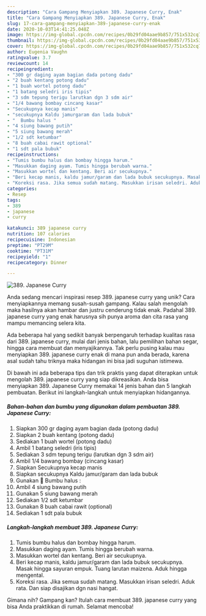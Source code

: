 ```yaml
---
description: "Cara Gampang Menyiapkan 389. Japanese Curry, Enak"
title: "Cara Gampang Menyiapkan 389. Japanese Curry, Enak"
slug: 17-cara-gampang-menyiapkan-389-japanese-curry-enak
date: 2020-10-03T14:41:25.048Z
image: https://img-global.cpcdn.com/recipes/0b29fd04aae9b857/751x532cq70/389-japanese-curry-foto-resep-utama.jpg
thumbnail: https://img-global.cpcdn.com/recipes/0b29fd04aae9b857/751x532cq70/389-japanese-curry-foto-resep-utama.jpg
cover: https://img-global.cpcdn.com/recipes/0b29fd04aae9b857/751x532cq70/389-japanese-curry-foto-resep-utama.jpg
author: Eugenia Vaughn
ratingvalue: 3.7
reviewcount: 14
recipeingredient:
- "300 gr daging ayam bagian dada potong dadu"
- "2 buah kentang potong dadu"
- "1 buah wortel potong dadu"
- "1 batang seledri iris tipis"
- "3 sdm tepung terigu larutkan dgn 3 sdm air"
- "1/4 bawang bombay cincang kasar"
- "Secukupnya kecap manis"
- "secukupnya Kaldu jamurgaram dan lada bubuk"
- "  Bumbu halus "
- "4 siung bawang putih"
- "5 siung bawang merah"
- "1/2 sdt ketumbar"
- "8 buah cabai rawit optional"
- "1 sdt pala bubuk"
recipeinstructions:
- "Tumis bumbu halus dan bombay hingga harum."
- "Masukkan daging ayam. Tumis hingga berubah warna."
- "Masukkan wortel dan kentang. Beri air secukupnya."
- "Beri kecap manis, kaldu jamur/garam dan lada bubuk secukupnya. Masak hingga sayuran empuk. Tuang larutan maizena. Aduk hingga mengental."
- "Koreksi rasa. Jika semua sudah matang. Masukkan irisan seledri. Aduk rata. Dan siap disajikan dgn nasi hangat."
categories:
- Resep
tags:
- 389
- japanese
- curry

katakunci: 389 japanese curry 
nutrition: 107 calories
recipecuisine: Indonesian
preptime: "PT29M"
cooktime: "PT31M"
recipeyield: "1"
recipecategory: Dinner

---
```



![389. Japanese Curry](https://img-global.cpcdn.com/recipes/0b29fd04aae9b857/751x532cq70/389-japanese-curry-foto-resep-utama.jpg)

Anda sedang mencari inspirasi resep 389. japanese curry yang unik? Cara menyiapkannya memang susah-susah gampang. Kalau salah mengolah maka hasilnya akan hambar dan justru cenderung tidak enak. Padahal 389. japanese curry yang enak harusnya sih punya aroma dan cita rasa yang mampu memancing selera kita.

Ada beberapa hal yang sedikit banyak berpengaruh terhadap kualitas rasa dari 389. japanese curry, mulai dari jenis bahan, lalu pemilihan bahan segar, hingga cara membuat dan menyajikannya. Tak perlu pusing kalau mau menyiapkan 389. japanese curry enak di mana pun anda berada, karena asal sudah tahu triknya maka hidangan ini bisa jadi suguhan istimewa.




Di bawah ini ada beberapa tips dan trik praktis yang dapat diterapkan untuk mengolah 389. japanese curry yang siap dikreasikan. Anda bisa menyiapkan 389. Japanese Curry memakai 14 jenis bahan dan 5 langkah pembuatan. Berikut ini langkah-langkah untuk menyiapkan hidangannya.

<!--inarticleads1-->

##### Bahan-bahan dan bumbu yang digunakan dalam pembuatan 389. Japanese Curry:

1. Siapkan 300 gr daging ayam bagian dada (potong dadu)
1. Siapkan 2 buah kentang (potong dadu)
1. Sediakan 1 buah wortel (potong dadu)
1. Ambil 1 batang seledri (iris tipis)
1. Sediakan 3 sdm tepung terigu (larutkan dgn 3 sdm air)
1. Ambil 1/4 bawang bombay (cincang kasar)
1. Siapkan Secukupnya kecap manis
1. Siapkan secukupnya Kaldu jamur/garam dan lada bubuk
1. Gunakan  💮 Bumbu halus :
1. Ambil 4 siung bawang putih
1. Gunakan 5 siung bawang merah
1. Sediakan 1/2 sdt ketumbar
1. Gunakan 8 buah cabai rawit (optional)
1. Sediakan 1 sdt pala bubuk




<!--inarticleads2-->

##### Langkah-langkah membuat 389. Japanese Curry:

1. Tumis bumbu halus dan bombay hingga harum.
1. Masukkan daging ayam. Tumis hingga berubah warna.
1. Masukkan wortel dan kentang. Beri air secukupnya.
1. Beri kecap manis, kaldu jamur/garam dan lada bubuk secukupnya. Masak hingga sayuran empuk. Tuang larutan maizena. Aduk hingga mengental.
1. Koreksi rasa. Jika semua sudah matang. Masukkan irisan seledri. Aduk rata. Dan siap disajikan dgn nasi hangat.




Gimana nih? Gampang kan? Itulah cara membuat 389. japanese curry yang bisa Anda praktikkan di rumah. Selamat mencoba!
